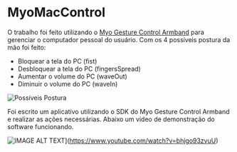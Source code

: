 # MyoMacControl

O trabalho foi feito utilizando o [Myo Gesture Control Armband](https://www.myo.com) para gerenciar o computador pessoal do usuário. Com os 4 possíveis postura da mão foi feito: 
* Bloquear a tela do PC (fist)
* Desbloquear a tela do PC (fingersSpread)
* Aumentar o volume do PC (waveOut)
* Diminuir o volume do PC (waveIn)

![Possíveis Postura](http://i.imgur.com/vdkTqh7.png)

Foi escrito um aplicativo utilizando o SDK do Myo Gesture Control Armband e realizar as ações necessárias. Abaixo um video de demonstração do software funcionando. 

![IMAGE ALT TEXT](https://www.youtube.com/watch?v=bhjgo93zvuU/0.jpg)](https://www.youtube.com/watch?v=bhjgo93zvuU)
